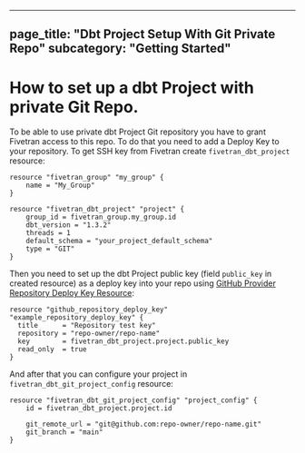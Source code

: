 ----
page_title: "Dbt Project Setup With Git Private Repo"
subcategory: "Getting Started"
---

# How to set up a dbt Project with private Git Repo.

To be able to use private dbt Project Git repository you have to grant Fivetran access to this repo.
To do that you need to add a Deploy Key to your repository. 
To get SSH key from Fivetran create `fivetran_dbt_project` resource:

```hcl
resource "fivetran_group" "my_group" {
    name = "My_Group"
}

resource "fivetran_dbt_project" "project" {
    group_id = fivetran_group.my_group.id
    dbt_version = "1.3.2"
    threads = 1
    default_schema = "your_project_default_schema"
    type = "GIT"
}
```

Then you need to set up the dbt Project public key (field `public_key` in created resource) as a deploy key into your repo using [GitHub Provider Repository Deploy Key Resource](https://registry.terraform.io/providers/integrations/github/latest/docs/resources/repository_deploy_key):

```hcl
resource "github_repository_deploy_key" "example_repository_deploy_key" {
  title      = "Repository test key"
  repository = "repo-owner/repo-name"
  key        = fivetran_dbt_project.project.public_key
  read_only  = true
}
```

And after that you can configure your project in `fivetran_dbt_git_project_config` resource:

```hcl
resource "fivetran_dbt_git_project_config" "project_config" {
    id = fivetran_dbt_project.project.id
    
    git_remote_url = "git@github.com:repo-owner/repo-name.git"
    git_branch = "main"
}
```

